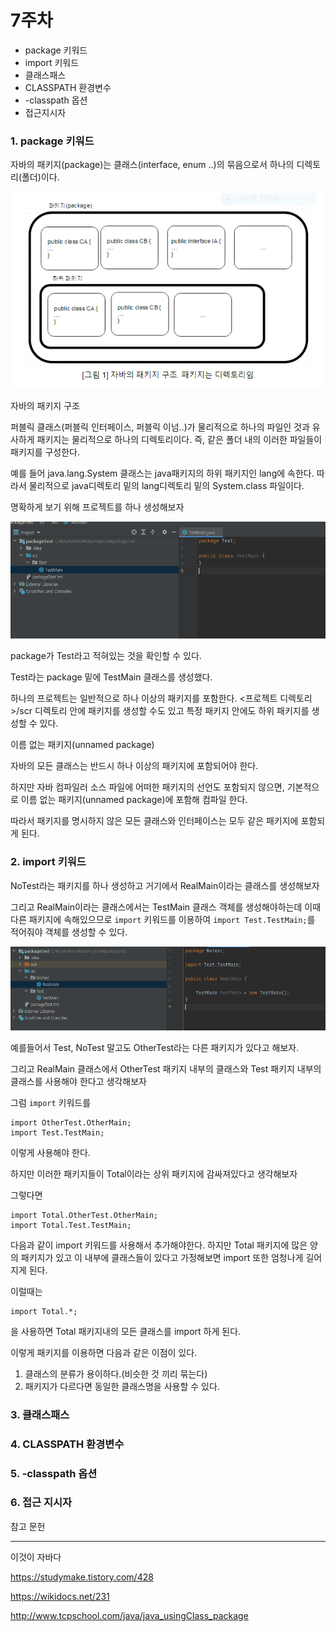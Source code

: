 # 7주차

- package 키워드
- import 키워드
- 클래스패스
- CLASSPATH 환경변수
- -classpath 옵션
- 접근지시자



### 1. package 키워드

자바의 패키지(package)는 클래스(interface, enum ..)의 묶음으로서 하나의 디렉토리(폴더)이다.

<img src="https://github.com/sungpillhong/whiteshipstudy/blob/master/screenshot/package.PNG"> </img>

자바의 패키지 구조



퍼블릭 클래스(퍼블릭 인터페이스, 퍼블릭 이넘..)가 물리적으로 하나의 파일인 것과 유사하게 패키지는 물리적으로 하나의 디렉토리이다. 즉, 같은 폴더 내의 이러한 파일들이 패키지를 구성한다.

예를 들어 java.lang.System 클래스는 java패키지의 하위 패키지인 lang에 속한다. 따라서 물리적으로 java디렉토리 밑의 lang디렉토리 밑의 System.class 파일이다.



명확하게 보기 위해 프로젝트를 하나 생성해보자

<img src="https://github.com/sungpillhong/whiteshipstudy/blob/master/screenshot/package1.PNG"> </img>

package가 Test라고 적혀있는 것을 확인할 수 있다.

Test라는 package 밑에  TestMain 클래스를 생성했다. 



하나의 프로젝트는 일반적으로 하나 이상의 패키지를 포함한다. <프로젝트 디렉토리>/scr 디렉토리 안에 패키지를 생성할 수도 있고 특정 패키지 안에도 하위 패키지를 생성할 수 있다. 

이름 없는 패키지(unnamed package)

자바의 모든 클래스는 반드시 하나 이상의 패키지에 포함되어야 한다.

하지만 자바 컴파일러 소스 파일에 어떠한 패키지의 선언도 포함되지 않으면, 기본적으로 이름 없는 패키지(unnamed package)에 포함해 컴파일 한다.

따라서 패키지를 명시하지 않은 모든 클래스와 인터페이스는 모두 같은 패키지에 포함되게 된다.





### 2. import 키워드

NoTest라는 패키지를 하나 생성하고 거기에서 RealMain이라는 클래스를 생성해보자

그리고 RealMain이라는 클래스에서는 TestMain 클래스 객체를 생성해야하는데 이때 다른 패키지에 속해있으므로 `import` 키워드를 이용하여 `import Test.TestMain;`를 적어줘야 객체를 생성할 수 있다. 

<img src="https://github.com/sungpillhong/whiteshipstudy/blob/master/screenshot/package2.PNG"> </img>



예를들어서 Test, NoTest 말고도 OtherTest라는 다른 패키지가 있다고 해보자.

그리고 RealMain 클래스에서 OtherTest 패키지 내부의 클래스와 Test 패키지 내부의 클래스를 사용해야 한다고 생각해보자 

그럼 `import` 키워드를 

```
import OtherTest.OtherMain;
import Test.TestMain;
```

이렇게 사용해야 한다.



하지만 이러한 패키지들이 Total이라는 상위 패키지에 감싸져있다고 생각해보자

그렇다면

```
import Total.OtherTest.OtherMain;
import Total.Test.TestMain;
```

다음과 같이 import 키워드를 사용해서 추가해야한다. 하지만 Total 패키지에 많은 양의 패키지가 있고 이 내부에 클래스들이 있다고 가정해보면 import 또한 엄청나게 길어지게 된다.



이럴때는 

```
import Total.*;
```

을 사용하면 Total 패키지내의 모든 클래스를 import 하게 된다.

이렇게 패키지를 이용하면 다음과 같은 이점이 있다.

1. 클래스의 분류가 용이하다.(비슷한 것 끼리 묶는다)
2. 패키지가 다르다면 동일한 클래스명을 사용할 수 있다.





### 3. 클래스패스





### 4. CLASSPATH 환경변수



### 5. -classpath 옵션



### 6. 접근 지시자





참고 문헌 

------------------------------------------------------------------------------------------------------------------------------------------------------------------------------------------------------------------

이것이 자바다

https://studymake.tistory.com/428

https://wikidocs.net/231

http://www.tcpschool.com/java/java_usingClass_package